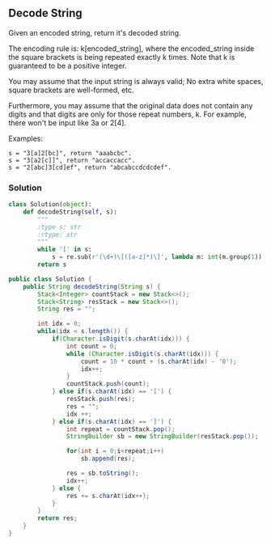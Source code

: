 ## Decode String

Given an encoded string, return it's decoded string.

The encoding rule is: k[encoded_string], where the encoded_string inside the square brackets is being repeated exactly k times. Note that k is guaranteed to be a positive integer.

You may assume that the input string is always valid; No extra white spaces, square brackets are well-formed, etc.

Furthermore, you may assume that the original data does not contain any digits and that digits are only for those repeat numbers, k. For example, there won't be input like 3a or 2[4].

Examples:
```
s = "3[a]2[bc]", return "aaabcbc".
s = "3[a2[c]]", return "accaccacc".
s = "2[abc]3[cd]ef", return "abcabccdcdcdef".
```

### Solution

```python
class Solution(object):
    def decodeString(self, s):
        """
        :type s: str
        :rtype: str
        """
        while '[' in s:
            s = re.sub(r'(\d+)\[([a-z]*)\]', lambda m: int(m.group(1)) * m.group(2), s)
        return s
```


```java
public class Solution {
    public String decodeString(String s) {
        Stack<Integer> countStack = new Stack<>();
        Stack<String> resStack = new Stack<>();
        String res = "";

        int idx = 0;
        while(idx < s.length()) {
            if(Character.isDigit(s.charAt(idx))) {
                int count = 0;
                while (Character.isDigit(s.charAt(idx))) {
                    count = 10 * count + (s.charAt(idx) - '0');
                    idx++;
                }
                countStack.push(count);
            } else if(s.charAt(idx) == '[') {
                resStack.push(res);
                res = "";
                idx ++;
            } else if(s.charAt(idx) == ']') {
                int repeat = countStack.pop();
                StringBuilder sb = new StringBuilder(resStack.pop());

                for(int i = 0;i<repeat;i++)
                    sb.append(res);

                res = sb.toString();
                idx++;
            } else {
                res += s.charAt(idx++);
            }
        }
        return res;
    }
}
```
